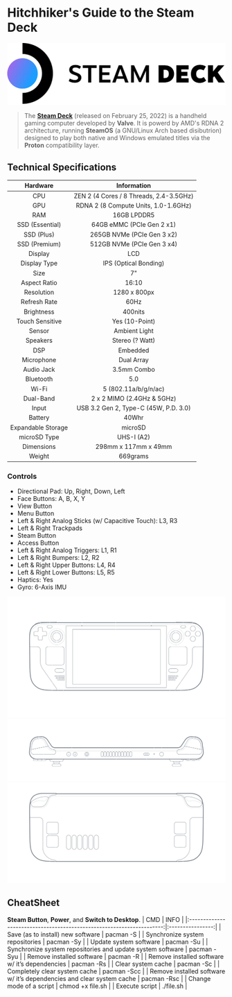 # Hitchhiker's Guide to the Steam Deck

![logo](https://github.com/mrv-id/steamdeck/blob/main/logo.png)

> The **[Steam Deck](https://www.steamdeck.com/en/)** (released on February 25, 2022) is a handheld gaming computer developed by **Valve**. It is powerd by AMD's RDNA 2 architecture, running **SteamOS** (a GNU/Linux Arch based disibutrion) designed to play both native and Windows emulated titles via the **Proton** compatibility layer.

## Technical Specifications

| Hardware           | Information                             |
|:------------------:|:---------------------------------------:|
| CPU                | ZEN 2 (4 Cores / 8 Threads, 2.4-3.5GHz) |
| GPU                | RDNA 2 (8 Compute Units, 1.0-1.6GHz)    |
| RAM                | 16GB LPDDR5                             |
| SSD (Essential)    | 64GB eMMC (PCIe Gen 2 x1)               |
| SSD (Plus)         | 265GB NVMe (PCIe Gen 3 x2)              |
| SSD (Premium)      | 512GB NVMe (PCIe Gen 3 x4)              |
| Display            | LCD                                     |
| Display Type       | IPS (Optical Bonding)                   |
| Size               | 7"                                      |
| Aspect Ratio       | 16:10                                   |
| Resolution         | 1280 x 800px                            |
| Refresh Rate       | 60Hz                                    |
| Brightness         | 400nits                                 |
| Touch Sensitive    | Yes (10-Point)                          |
| Sensor             | Ambient Light                           |
| Speakers           | Stereo (? Watt)                         |
| DSP                | Embedded                                |
| Microphone         | Dual Array                              |
| Audio Jack         | 3.5mm Combo                             |
| Bluetooth          | 5.0                                     |
| Wi-Fi              | 5 (802.11a/b/g/n/ac)                    |
| Dual-Band          | 2 x 2 MIMO (2.4GHz & 5GHz)              |
| Input              | USB 3.2 Gen 2, Type-C (45W, P.D. 3.0)   |
| Battery            | 40Whr                                   |
| Expandable Storage | microSD                                 |
| microSD Type       | UHS-I (A2)                              |
| Dimensions         | 298mm x 117mm x 49mm                    |
| Weight             | 669grams                                |

### Controls
+ Directional Pad: Up, Right, Down, Left
+ Face Buttons: A, B, X, Y
+ View Button
+ Menu Button
+ Left & Right Analog Sticks (w/ Capacitive Touch): L3, R3
+ Left & Right Trackpads
+ Steam Button
+ Access Button
+ Left & Right Analog Triggers: L1, R1
+ Left & Right Bumpers: L2, R2
+ Left & Right Upper Buttons: L4, R4
+ Left & Right Lower Buttons: L5, R5
+ Haptics: Yes
+ Gyro: 6-Axis IMU

![tech specs 1](https://github.com/mrv-id/steamdeck/blob/main/tech-specs-1.png)
![tech specs 2](https://github.com/mrv-id/steamdeck/blob/main/tech-specs-2.png)
![tech specs 3](https://github.com/mrv-id/steamdeck/blob/main/tech-specs-3.png)

## CheatSheet
**Steam Button**, **Power**, and **Switch to Desktop**.
| CMD                                                                   | INFO             |
|:---------------------------------------------------------------------:|:----------------:|
| Save (as to install) new software                                     | pacman -S        |
| Synchronize system repositories                                       | pacman -Sy       |
| Update system software                                                | pacman -Su       |
| Synchronize system repositories and update system software            | pacman -Syu      |
| Remove installed software                                             | pacman -R        |
| Remove installed software w/ it’s dependencies                        | pacman -Rs       |
| Clear system cache                                                    | pacman -Sc       |
| Completely clear system cache                                         | pacman -Scc      |
| Remove installed software w/ it’s dependencies and clear system cache | pacman -Rsc      |
| Change mode of a script                                               | chmod +x file.sh |
| Execute script                                                        | ./file.sh        |
